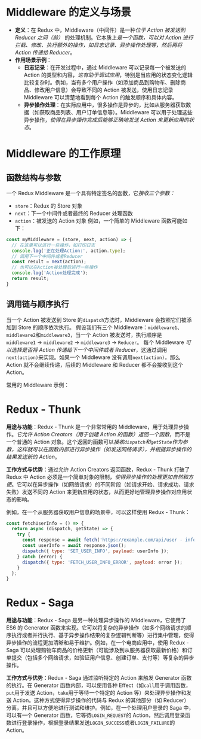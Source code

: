 # Middleware 的定义与场景
    
- **定义**：在 Redux 中，Middleware（中间件）是一种*位于 Action 被发送到 Reducer 之间（前）* 的处理机制。它本质上*是一个函数，可以对 Action 进行拦截、修改、执行额外的操作，如日志记录、异步操作处理等，然后再将 Action 传递给 Reducer*。
- **作用场景示例**：
	- **日志记录**：在开发过程中，通过 Middleware 可以记录每一个被发送的 Action 的类型和内容，*这有助于调试应用*，特别是当应用的状态变化逻辑比较复杂时。例如，当有多个用户操作（如添加商品到购物车、删除商品、修改用户信息）会导致不同的 Action 被发送，使用日志记录 Middleware 可以清楚地看到每个 Action 的触发顺序和具体内容。
	- **异步操作处理**：在实际应用中，很多操作是异步的，比如从服务器获取数据（如获取商品列表、用户订单信息等）。Middleware 可以用于处理这些异步操作，*使得在异步操作完成后能够正确地发送 Action 来更新应用的状态*。

# Middleware 的工作原理
    
## 函数结构与参数

一个 Redux Middleware 是一个具有特定签名的函数，它*接收三个参数：* 
- `store`：Redux 的 Store 对象
- `next`：下一个中间件或者最终的 Reducer 处理函数
- `action`：被发送的 Action 对象
例如，一个简单的 Middleware 函数可能如下：

```jsx
const myMiddleware = (store, next, action) => {
  // 在这里可以进行一些操作，如打印日志
  console.log('正在处理Action:', action.type);
  // 调用下一个中间件或者Reducer
  const result = next(action);
  // 也可以在Action被处理后进行一些操作
  console.log('Action处理完成');
  return result;
}
```

  
## 调用链与顺序执行

当一个 Action 被发送到 Store 的`dispatch`方法时，Middleware 会按照它们被添加到 Store 的顺序依次执行。
假设我们有三个 Middleware：`middleware1`、`middleware2`和`middleware3`，当一个 Action 被发送时，执行顺序是`middleware1` -> `middleware2` -> `middleware3` -> `Reducer`。
每个 Middleware *可以选择是否将 Action 传递给下一个中间件或者 Reducer*，这通过调用`next(action)`来实现。如果一个 Middleware 没有调用`next(action)`，那么 Action 就不会继续传递，后续的 Middleware 和 Reducer 都不会接收到这个 Action。


常用的 Middleware 示例：
# Redux - Thunk

**用途与功能**：Redux - Thunk 是一个非常常用的 Middleware，用于处理异步操作。*它允许 Action Creators（用于创建 Action 的函数）返回一个函数*，而不是一个普通的 Action 对象。这个返回的函数可以*接收`dispatch`和`getState`作为参数，这样就可以在函数内部进行异步操作（如发送网络请求），并根据异步操作的结果发送新的 Action*。

**工作方式与优势**：通过允许 Action Creators 返回函数，Redux - Thunk 打破了 Redux 中 Action 必须是一个简单对象的限制，*使得异步操作的处理更加自然和方便*。它可以在异步操作（如网络请求）的不同阶段（如请求开始、请求成功、请求失败）发送不同的 Action 来更新应用的状态，从而更好地管理异步操作对应用状态的影响。

例如，在一个从服务器获取用户信息的场景中，可以这样使用 Redux - Thunk：

```jsx
const fetchUserInfo = () => {
  return async (dispatch, getState) => {
    try {
      const response = await fetch('https://example.com/api/user - info');
      const userInfo = await response.json();
      dispatch({ type: 'SET_USER_INFO', payload: userInfo });
    } catch (error) {
      dispatch({ type: 'FETCH_USER_INFO_ERROR', payload: error });
    }
  };
}
```

  

# Redux - Saga
**用途与功能**：Redux - Saga 是另一种处理异步操作的 Middleware，它使用了 ES6 的 Generator 函数来实现。它可以将复杂的异步操作（如多个网络请求的顺序执行或者并行执行、基于异步操作结果的复杂逻辑判断等）进行集中管理，使得异步操作的流程更加清晰和易于维护。例如，在一个电商应用中，使用 Redux - Saga 可以处理购物车商品的价格更新（可能涉及到从服务器获取最新价格）和订单提交（包括多个网络请求，如验证用户信息、创建订单、支付等）等复杂的异步操作。

**工作方式与优势**：Redux - Saga 通过监听特定的 Action 来触发 Generator 函数的执行。在 Generator 函数内部，可以使用各种 Effect（如`call`用于调用函数，`put`用于发送 Action，`take`用于等待一个特定的 Action 等）来处理异步操作和发送 Action。这种方式使得异步操作的代码与 Redux 的其他部分（如 Reducer）分离，并且可以方便地进行测试和维护。例如，在一个处理用户登录的 Saga 中，可以有一个 Generator 函数，它等待`LOGIN_REQUEST`的 Action，然后调用登录函数进行登录操作，根据登录结果发送`LOGIN_SUCCESS`或者`LOGIN_FAILURE`的 Action。